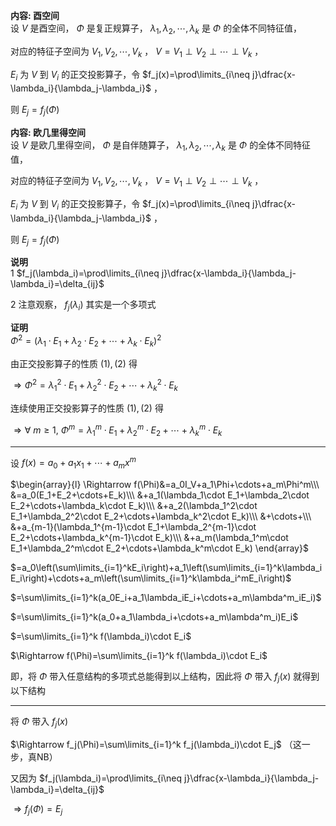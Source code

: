 **内容: 酉空间**  
设 $V$ 是酉空间， $\Phi$ 是复正规算子， $\lambda_1,\lambda_2,\cdots,\lambda_k$ 是 $\Phi$ 的全体不同特征值，  
  
对应的特征子空间为 $V_1,V_2,\cdots,V_k$ ， $V=V_1\perp V_2\perp\cdots\perp V_k$ ，  
  
$E_i$ 为 $V$ 到 $V_i$ 的正交投影算子，令 $f_j(x)=\prod\limits_{i\neq j}\dfrac{x-\lambda_i}{\lambda_j-\lambda_i}$ ，  
  
则 $E_j=f_j(\Phi)$  
  
**内容: 欧几里得空间**  
设 $V$ 是欧几里得空间， $\Phi$ 是自伴随算子， $\lambda_1,\lambda_2,\cdots,\lambda_k$ 是 $\Phi$ 的全体不同特征值，  
  
对应的特征子空间为 $V_1,V_2,\cdots,V_k$ ， $V=V_1\perp V_2\perp\cdots\perp V_k$ ，  
  
$E_i$ 为 $V$ 到 $V_i$ 的正交投影算子，令 $f_j(x)=\prod\limits_{i\neq j}\dfrac{x-\lambda_i}{\lambda_j-\lambda_i}$ ，  
  
则 $E_j=f_j(\Phi)$  
  
**说明**  
1  $f_j(\lambda_i)=\prod\limits_{i\neq j}\dfrac{x-\lambda_i}{\lambda_j-\lambda_i}=\delta_{ij}$  
  
2 注意观察， $f_j(\lambda_i)$ 其实是一个多项式  
  
**证明**  
$\Phi^2=(\lambda_1\cdot E_1+\lambda_2\cdot E_2+\cdots+\lambda_k\cdot E_k)^2$  
  
由正交投影算子的性质 $(1),(2)$ 得  
  
$\Rightarrow\Phi^2=\lambda_1^2\cdot E_1+\lambda_2^2\cdot E_2+\cdots+\lambda_k^2\cdot E_k$  
  
连续使用正交投影算子的性质 $(1),(2)$ 得  
  
$\Rightarrow\forall\ m\geq1,\ \Phi^m=\lambda_1^m\cdot E_1+\lambda_2^m\cdot E_2+\cdots+\lambda_k^m\cdot E_k$  
  
---  
  
设 $f(x)=a_0+a_1x_1+\cdots+a_mx^m$  
  
$\begin{array}{l}  
\Rightarrow f(\Phi)&=a_0I_V+a_1\Phi+\cdots+a_m\Phi^m\\\  
&=a_0(E_1+E_2+\cdots+E_k)\\\  
&+a_1(\lambda_1\cdot E_1+\lambda_2\cdot E_2+\cdots+\lambda_k\cdot E_k)\\\  
&+a_2(\lambda_1^2\cdot E_1+\lambda_2^2\cdot E_2+\cdots+\lambda_k^2\cdot E_k)\\\  
&+\cdots+\\\  
&+a_{m-1}(\lambda_1^{m-1}\cdot E_1+\lambda_2^{m-1}\cdot E_2+\cdots+\lambda_k^{m-1}\cdot E_k)\\\  
&+a_m(\lambda_1^m\cdot E_1+\lambda_2^m\cdot E_2+\cdots+\lambda_k^m\cdot E_k)  
\end{array}$  
  
$=a_0\left(\sum\limits_{i=1}^kE_i\right)+a_1\left(\sum\limits_{i=1}^k\lambda_iE_i\right)+\cdots+a_m\left(\sum\limits_{i=1}^k\lambda_i^mE_i\right)$  
  
$=\sum\limits_{i=1}^k(a_0E_i+a_1\lambda_iE_i+\cdots+a_m\lambda^m_iE_i)$  
  
$=\sum\limits_{i=1}^k(a_0+a_1\lambda_i+\cdots+a_m\lambda^m_i)E_i$  
  
$=\sum\limits_{i=1}^k f(\lambda_i)\cdot E_i$  
  
$\Rightarrow f(\Phi)=\sum\limits_{i=1}^k f(\lambda_i)\cdot E_i$  
  
即，将 $\Phi$ 带入任意结构的多项式总能得到以上结构，因此将 $\Phi$ 带入 $f_j(x)$ 就得到以下结构  
  
---  
  
将 $\Phi$ 带入 $f_j(x)$  
  
$\Rightarrow f_j(\Phi)=\sum\limits_{i=1}^k f_j(\lambda_i)\cdot E_j$ （这一步，真NB）  
  
又因为 $f_j(\lambda_i)=\prod\limits_{i\neq j}\dfrac{x-\lambda_i}{\lambda_j-\lambda_i}=\delta_{ij}$  
  
$\Rightarrow f_j(\Phi)=E_j$  
